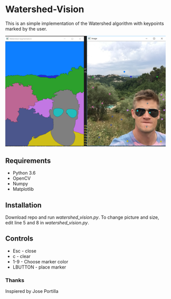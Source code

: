 # Watershed-Vision

This is an simple implementation of the Watershed algorithm with keypoints marked by the user.

![Results](images/results/results.PNG)

## Requirements
* Python 3.6
* OpenCV
* Numpy
* Matplotlib

## Installation
Download repo and run *watershed_vision.py*. To change picture and size, edit line 5 and 8 in *watershed_vision.py*.

## Controls
* Esc - close
* c - clear
* 1-9 - Choose marker color
* LBUTTON - place marker

### Thanks
Inspiered by Jose Portilla